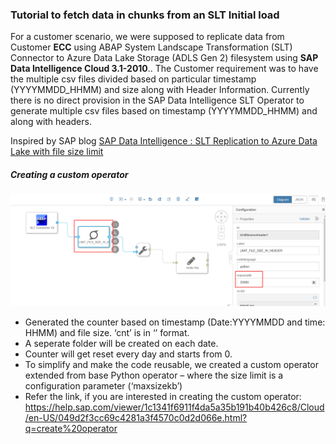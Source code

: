 ### Tutorial to fetch data in chunks from an SLT Initial load

For a customer scenario, we were supposed to replicate data from Customer **ECC** using ABAP System Landscape Transformation (SLT) Connector to Azure Data Lake Storage (ADLS Gen 2) filesystem using **SAP Data Intelligence Cloud 3.1-2010**..
The Customer requirement was to have the multiple csv files divided based on particular timestamp (YYYYMMDD_HHMM) and size along with Header Information. Currently there is no direct provision in the SAP Data Intelligence SLT Operator to generate multiple csv files based on timestamp (YYYYMMDD_HHMM) and along with headers.

Inspired by SAP blog [SAP Data Intelligence : SLT Replication to Azure Data Lake with file size limit](https://blogs.sap.com/2021/02/19/sap-data-intelligence-slt-replication-to-azure-data-lake-with-file-size-limit/)


##### Creating a custom operator  

  ![bilde1](img/2021-02-16_19-48-12.png)  
* Generated the counter based on timestamp (Date:YYYYMMDD and time: HHMM) and file size.
‘cnt’ is in ‘<counter>_<YYYYMMDD>_<HHMM>’ format.
* A seperate folder will be created on each date.
* Counter will get reset every day and starts from 0.
* To simplify and make the code reusable, we created a custom operator extended from base Python operator – where the size limit is a configuration parameter (‘maxsizekb’)
* Refer the link, if you are interested in creating the custom operator: https://help.sap.com/viewer/1c1341f6911f4da5a35b191b40b426c8/Cloud/en-US/049d2f3cc69c4281a3f4570c0d2d066e.html?q=create%20operator
